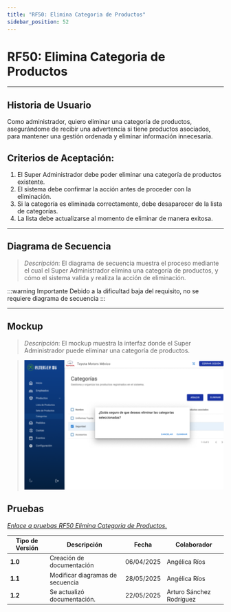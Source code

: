```yaml
---
title: "RF50: Elimina Categoria de Productos"
sidebar_position: 52
---
```


# RF50: Elimina Categoria de Productos

---

## Historia de Usuario

Como administrador, quiero eliminar una categoría de productos, asegurándome de recibir una advertencia si tiene productos asociados, para mantener una gestión ordenada y eliminar información innecesaria.

## **Criterios de Aceptación:**

1. El Super Administrador debe poder eliminar una categoría de productos existente.
2. El sistema debe confirmar la acción antes de proceder con la eliminación.
3. Si la categoría es eliminada correctamente, debe desaparecer de la lista de categorías.
4. La lista debe actualizarse al momento de eliminar de manera exitosa.

---

## **Diagrama de Secuencia**

> _Descripción_: El diagrama de secuencia muestra el proceso mediante el cual el Super Administrador elimina una categoría de productos, y cómo el sistema valida y realiza la acción de eliminación.

:::warning Importante
Debido a la dificultad baja del requisito, no se requiere diagrama de secuencia
:::

---

## **Mockup**

> _Descripción_: El mockup muestra la interfaz donde el Super Administrador puede eliminar una categoría de productos.

> ![Interfaz de Eliminar Categoria de Productos](imagenes/RF50EliminaCategorias.png)

## **Pruebas**

_<u>[Enlace a pruebas RF50 Elimina Categoria de Productos.](https://docs.google.com/spreadsheets/d/1NLGwGrGA5PVOEzLaqxa8Ts1D_Ng3QzzqNKWJYUzxD-M/edit?gid=1863559050#gid=1863559050)</u>_

| **Tipo de Versión** | **Descripción**                  | **Fecha**  | **Colaborador** |
| ------------------- | -------------------------------- | ---------- | --------------- |
| **1.0**             | Creación de documentación        | 06/04/2025 | Angélica Ríos   |
| **1.1**             | Modificar diagramas de secuencia | 28/05/2025 | Angélica Ríos   |
| **1.2**             | Se actualizó documentación. | 22/05/2025 | Arturo Sánchez Rodríguez |
